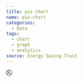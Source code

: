 ```yaml
---
title: pie chart
name: pie-chart
categories:
  - Data
tags:
  - chart
  - graph
  - analytics
source: Energy Saving Trust
---
```

<svg width="16" height="16" viewBox="0 0 16 16" fill="currentColor" class="esti esti-pie-chart" xmlns="http://www.w3.org/2000/svg">
  <path fill-rule="evenodd" clip-rule="evenodd" d="M8 15C9.75304 15 11.3556 14.3556 12.5836 13.2907L7.95308 8.66019L2.71422 12.5893C3.99762 14.0662 5.88976 15 8 15ZM2.11363 11.7898L7.16667 8L2.11363 4.21022C1.40895 5.30248 1 6.60348 1 8C1 9.39652 1.40895 10.6975 2.11363 11.7898ZM8.5 7.79289L13.2907 12.5836C14.3556 11.3556 15 9.75304 15 8C15 4.30212 12.1326 1.27396 8.5 1.01758V7.79289ZM7.5 1.01758V7L2.71422 3.41066C3.89537 2.05143 5.59214 1.15223 7.5 1.01758ZM8 0C3.58172 0 0 3.58172 0 8C0 12.4183 3.58172 16 8 16C12.4183 16 16 12.4183 16 8C16 3.58172 12.4183 0 8 0Z"/>
</svg>